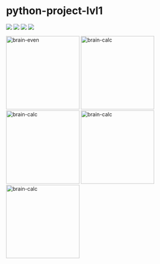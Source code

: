 # python-project-lvl1
<a href="https://codeclimate.com/github/codeclimate/codeclimate/maintainability">
<img src="https://api.codeclimate.com/v1/badges/a99a88d28ad37a79dbf6/maintainability" /></a>

<a href="https://codeclimate.com/github/codeclimate/codeclimate/test_coverage">
<img src="https://api.codeclimate.com/v1/badges/a99a88d28ad37a79dbf6/test_coverage" /></a>

<a href="https://travis-ci.org/github/xsl1px/python-project-lvl1">
<img src='https://travis-ci.org/xsl1px/python-project-lvl1.svg?branch=master'/></a> 

<img src='https://img.shields.io/badge/style-wemake-000000.svg'/>

<a href="https://asciinema.org/a/b5VO3kA2eABNG22ScNvcdHc0L" target="_blank"><img src="https://asciinema.org/a/b5VO3kA2eABNG22ScNvcdHc0L.png" width="200" height="200" alt="brain-even"/></a> <a href="https://asciinema.org/a/E3BB2F8PuLigbTm7TgQnFThG5" target="_blank"><img src="https://asciinema.org/a/E3BB2F8PuLigbTm7TgQnFThG5.png" width="200" height="200" alt="brain-calc"/></a> <a href="https://asciinema.org/a/6axAtNjREh8MfPnlDqAOyCeLj" target="_blank"><img src="https://asciinema.org/a/6axAtNjREh8MfPnlDqAOyCeLj.png" width="200" height="200" alt="brain-calc"/></a> <a href="https://asciinema.org/a/1pP4v96HsSzcfPIGgBS4bLXqS" target="_blank"><img src="https://asciinema.org/a/1pP4v96HsSzcfPIGgBS4bLXqS.png" width="200" height="200" alt="brain-calc"/></a> <a href="https://asciinema.org/a/ioMOJQmd42QRsGsmsICs2p91S" target="_blank"><img src="https://asciinema.org/a/ioMOJQmd42QRsGsmsICs2p91S.png" width="200" height="200" alt="brain-calc"/></a>
